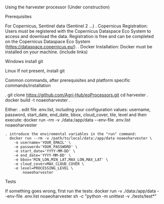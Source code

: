 Using the harvester processor (Under construction)

Prerequisites

For Copernicus, Sentinel data (Sentinel 2 ...)
. Copernicus Registration: Users must be registered with the Copernicus Dataspace Eco System to access and download the data. Registration is free and can be completed on the Copernicus Dataspace Eco System (https://dataspace.copernicus.eu/).
. Docker Installation: Docker must be installed on your machine. (include links)

Windows
install git

Linux
If not present, install git

Common commands, after prerequisites and platform specific commands/installation

. git clone https://github.com/Agri-Hub/eoProcessors.git
cd harvester
. docker build -t noaeoharvester .

Either:
    . edit file .env.list, including your configuration values:
            username, password, start_date, end_date, bbox, cloud_cover, tile, level
         and then execute:
            docker run -rm -v ./data:/app/data --env-file .env.list noaeoharvester

    . introduce the enviromental variables in the "run" command:
      docker run --rm -v /path/to/local/data:/app/data noaeoharvester \
        -e username='YOUR_EMAIL' \
        -e password='YOUR_PASSWORD' \
        -e start_date='YYYY-MM-DD' \
        -e end_date='YYYY-MM-DD' \
        -e bbox='MIN_LON,MIN_LAT,MAX_LON,MAX_LAT' \
        -e cloud_cover=MAX_CLOUD_COVER \
        -e level=PROCESSING_LEVEL \
            noaeoharvester
            
Tests

If something goes wrong, first run the tests:
docker run -v ./data:/app/data --env-file .env.list noaeoharvester sh -c "python -m unittest -v ./tests/test*"
